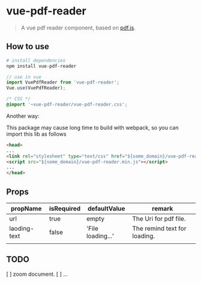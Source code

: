 # vue-pdf-reader

> A vue pdf reader component, based on [pdf.js](https://github.com/mozilla/pdf.js).

## How to use

``` bash
# install dependencies
npm install vue-pdf-reader
```
``` javascript
// use in vue
import VuePdfReader from 'vue-pdf-reader';
Vue.use(VuePdfReader);
```
``` css
/* CSS */
@import '~vue-pdf-reader/vue-pdf-reader.css';
```

Another way:

This package may cause long time to build with webpack, so you can import this lib as follows
```html
<head>
...
<link rel="stylesheet" type="text/css" href="${some_domain}/vue-pdf-reader.min.css">
<script src="${some_domain}/vue-pdf-reader.min.js"></script>
...
</head>

```


## Props
|propName|isRequired|defaultValue|remark|
|-|-|-|-|
|url|true|empty|The Uri for pdf file.|
|laoding-text|false|'File loading...'|The remind text for loading.|
|||||



## TODO
[ ] zoom document.
[ ] ...
